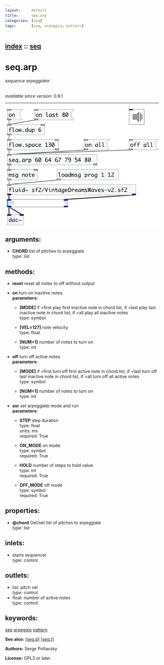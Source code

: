 ```yaml
---
layout:     default
title:      seq.arp
categories: [seq]
tags:       [seq, arpeggio, pattern]
---
```

[index](index.html) :: [seq](category_seq.html)
---

# seq.arp

###### sequence arpeggiator

*available since version:* 0.9.1

---




[![example](../examples/img/seq.arp.jpg)](../examples/pd/seq.arp.pd)



## arguments:

* **CHORD**
list of pitches to arpeggiate<br>
_type:_ list<br>



## methods:

* **reset**
reset all notes to off without output<br>

* **on**
turn on inactive notes<br>
  __parameters:__
  - **[MODE]** if =first play first inactive note in chord list, if =last play last inactive note in chord list, if =all play all inactive notes<br>
    type: symbol <br>

  - **[VEL=127]** note velocity<br>
    type: float <br>

  - **[NUM=1]** number of notes to turn on<br>
    type: int <br>

* **off**
turn off active notes.<br>
  __parameters:__
  - **[MODE]** if =first turn off first active note in chord list, if =last turn off last inactive note in chord list, if =all turn off all active notes<br>
    type: symbol <br>

  - **[NUM=1]** number of notes to turn on<br>
    type: int <br>

* **asr**
set arpeggiate mode and run<br>
  __parameters:__
  - **STEP** step duration<br>
    type: float <br>
    units: ms <br>
    required: True <br>

  - **ON_MODE** on mode<br>
    type: symbol <br>
    required: True <br>

  - **HOLD** number of steps to hold value<br>
    type: int <br>
    required: True <br>

  - **OFF_MODE** off mode<br>
    type: symbol <br>
    required: True <br>




## properties:

* **@chord** 
Get/set list of pitches to arpeggiate<br>
_type:_ list<br>



## inlets:

* starts sequencer<br>
_type:_ control



## outlets:

* list: pitch vel<br>
_type:_ control
* float: number of active notes<br>
_type:_ control



## keywords:

[seq](keywords/seq.html)
[arpeggio](keywords/arpeggio.html)
[pattern](keywords/pattern.html)



**See also:**
[\[seq.b\]](seq.b.html)
[\[seq.t\]](seq.t.html)




**Authors:** Serge Poltavsky




**License:** GPL3 or later





